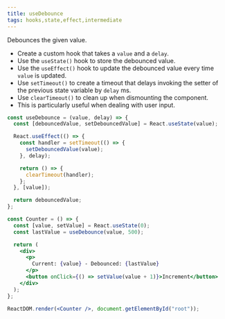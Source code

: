 ```yaml
---
title: useDebounce
tags: hooks,state,effect,intermediate
---
```


Debounces the given value.

- Create a custom hook that takes a `value` and a `delay`.
- Use the `useState()` hook to store the debounced value.
- Use the `useEffect()` hook to update the debounced value every time `value` is updated.
- Use `setTimeout()` to create a timeout that delays invoking the setter of the previous state variable by `delay` ms.
- Use `clearTimeout()` to clean up when dismounting the component.
- This is particularly useful when dealing with user input.

```jsx
const useDebounce = (value, delay) => {
  const [debouncedValue, setDebouncedValue] = React.useState(value);

  React.useEffect(() => {
    const handler = setTimeout(() => {
      setDebouncedValue(value);
    }, delay);

    return () => {
      clearTimeout(handler);
    };
  }, [value]);

  return debouncedValue;
};
```

```jsx
const Counter = () => {
  const [value, setValue] = React.useState(0);
  const lastValue = useDebounce(value, 500);

  return (
    <div>
      <p>
        Current: {value} - Debounced: {lastValue}
      </p>
      <button onClick={() => setValue(value + 1)}>Increment</button>
    </div>
  );
};

ReactDOM.render(<Counter />, document.getElementById("root"));
```
